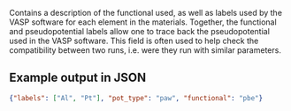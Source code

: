 Contains a description of the functional used, as well as labels used by the VASP software for each element in the materials. Together, the functional and pseudopotential labels allow one to trace back the pseudopotential used in the VASP software. This field is often used to help check the compatibility between two runs, i.e. were they run with similar parameters.

## Example output in JSON

```json
{"labels": ["Al", "Pt"], "pot_type": "paw", "functional": "pbe"}
```